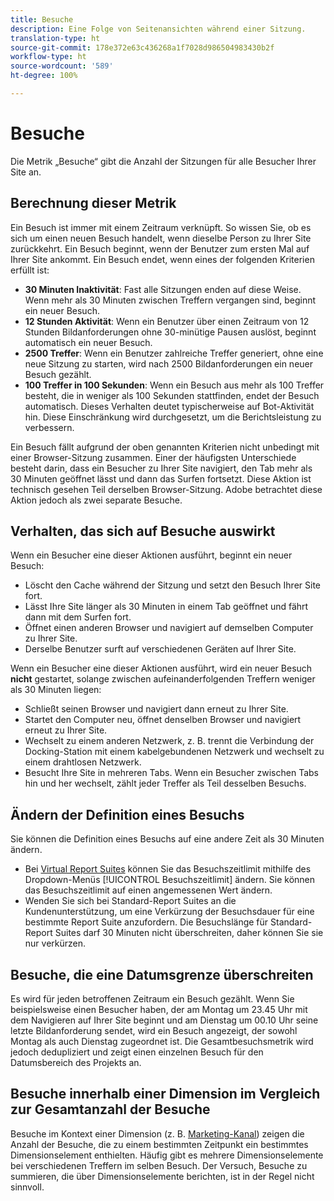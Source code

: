 ```yaml
---
title: Besuche
description: Eine Folge von Seitenansichten während einer Sitzung.
translation-type: ht
source-git-commit: 178e372e63c436268a1f7028d986504983430b2f
workflow-type: ht
source-wordcount: '589'
ht-degree: 100%

---
```



# Besuche

Die Metrik „Besuche“ gibt die Anzahl der Sitzungen für alle Besucher Ihrer Site an.

## Berechnung dieser Metrik

Ein Besuch ist immer mit einem Zeitraum verknüpft. So wissen Sie, ob es sich um einen neuen Besuch handelt, wenn dieselbe Person zu Ihrer Site zurückkehrt. Ein Besuch beginnt, wenn der Benutzer zum ersten Mal auf Ihrer Site ankommt. Ein Besuch endet, wenn eines der folgenden Kriterien erfüllt ist:

* **30 Minuten Inaktivität**: Fast alle Sitzungen enden auf diese Weise. Wenn mehr als 30 Minuten zwischen Treffern vergangen sind, beginnt ein neuer Besuch.
* **12 Stunden Aktivität**: Wenn ein Benutzer über einen Zeitraum von 12 Stunden Bildanforderungen ohne 30-minütige Pausen auslöst, beginnt automatisch ein neuer Besuch.
* **2500 Treffer**: Wenn ein Benutzer zahlreiche Treffer generiert, ohne eine neue Sitzung zu starten, wird nach 2500 Bildanforderungen ein neuer Besuch gezählt.
* **100 Treffer in 100 Sekunden**: Wenn ein Besuch aus mehr als 100 Treffer besteht, die in weniger als 100 Sekunden stattfinden, endet der Besuch automatisch. Dieses Verhalten deutet typischerweise auf Bot-Aktivität hin. Diese Einschränkung wird durchgesetzt, um die Berichtsleistung zu verbessern.

Ein Besuch fällt aufgrund der oben genannten Kriterien nicht unbedingt mit einer Browser-Sitzung zusammen. Einer der häufigsten Unterschiede besteht darin, dass ein Besucher zu Ihrer Site navigiert, den Tab mehr als 30 Minuten geöffnet lässt und dann das Surfen fortsetzt. Diese Aktion ist technisch gesehen Teil derselben Browser-Sitzung. Adobe betrachtet diese Aktion jedoch als zwei separate Besuche.

## Verhalten, das sich auf Besuche auswirkt

Wenn ein Besucher eine dieser Aktionen ausführt, beginnt ein neuer Besuch:

* Löscht den Cache während der Sitzung und setzt den Besuch Ihrer Site fort.
* Lässt Ihre Site länger als 30 Minuten in einem Tab geöffnet und fährt dann mit dem Surfen fort.
* Öffnet einen anderen Browser und navigiert auf demselben Computer zu Ihrer Site.
* Derselbe Benutzer surft auf verschiedenen Geräten auf Ihrer Site.

Wenn ein Besucher eine dieser Aktionen ausführt, wird ein neuer Besuch **nicht** gestartet, solange zwischen aufeinanderfolgenden Treffern weniger als 30 Minuten liegen:

* Schließt seinen Browser und navigiert dann erneut zu Ihrer Site.
* Startet den Computer neu, öffnet denselben Browser und navigiert erneut zu Ihrer Site.
* Wechselt zu einem anderen Netzwerk, z. B. trennt die Verbindung der Docking-Station mit einem kabelgebundenen Netzwerk und wechselt zu einem drahtlosen Netzwerk.
* Besucht Ihre Site in mehreren Tabs. Wenn ein Besucher zwischen Tabs hin und her wechselt, zählt jeder Treffer als Teil desselben Besuchs.

## Ändern der Definition eines Besuchs

Sie können die Definition eines Besuchs auf eine andere Zeit als 30 Minuten ändern.

* Bei [Virtual Report Suites](../vrs/vrs-about.md) können Sie das Besuchszeitlimit mithilfe des Dropdown-Menüs [!UICONTROL Besuchszeitlimit] ändern. Sie können das Besuchszeitlimit auf einen angemessenen Wert ändern.
* Wenden Sie sich bei Standard-Report Suites an die Kundenunterstützung, um eine Verkürzung der Besuchsdauer für eine bestimmte Report Suite anzufordern. Die Besuchslänge für Standard-Report Suites darf 30 Minuten nicht überschreiten, daher können Sie sie nur verkürzen.

## Besuche, die eine Datumsgrenze überschreiten

Es wird für jeden betroffenen Zeitraum ein Besuch gezählt. Wenn Sie beispielsweise einen Besucher haben, der am Montag um 23.45 Uhr mit dem Navigieren auf Ihrer Site beginnt und am Dienstag um 00.10 Uhr seine letzte Bildanforderung sendet, wird ein Besuch angezeigt, der sowohl Montag als auch Dienstag zugeordnet ist. Die Gesamtbesuchsmetrik wird jedoch dedupliziert und zeigt einen einzelnen Besuch für den Datumsbereich des Projekts an.

## Besuche innerhalb einer Dimension im Vergleich zur Gesamtanzahl der Besuche

Besuche im Kontext einer Dimension (z. B. [Marketing-Kanal](../dimensions/marketing-channel.md)) zeigen die Anzahl der Besuche, die zu einem bestimmten Zeitpunkt ein bestimmtes Dimensionselement enthielten. Häufig gibt es mehrere Dimensionselemente bei verschiedenen Treffern im selben Besuch. Der Versuch, Besuche zu summieren, die über Dimensionselemente berichten, ist in der Regel nicht sinnvoll.
